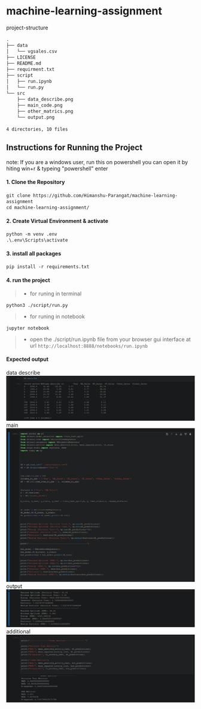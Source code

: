 # machine-learning-assignment


project-structure
```
.
├── data
│   └── vgsales.csv
├── LICENSE
├── README.md
├── requirment.txt
├── script
│   ├── run.ipynb
│   └── run.py
└── src
    ├── data_describe.png
    ├── main_code.png
    ├── other_matrics.png
    └── output.png

4 directories, 10 files

```

## Instructions for Running the Project
note: If you are a windows user, run this on powershell
you can open it by hiting win+r & typeing "powershell" enter



#### 1. Clone the Repository
```
git clone https://github.com/Himanshu-Parangat/machine-learning-assignment
cd machine-learning-assignment/
```

#### 2. Create Virtual Environment & activate
```
python -m venv .env
.\.env\Scripts\activate
```

#### 3. install all packages
```
pip install -r requirements.txt
```

#### 4. run the project

> * for runing in terminal 
```
python3 ./script/run.py
```

> * for runing in notebook
```
jupyter notebook
```
> * open the ./script/run.ipynb file from your browser gui interface at url `http://localhost:8888/notebooks/run.ipynb`


#### Expected output

data describe
![Data Description](src/data_describe.png)
main 
![Main Code](src/main_code.png)
output
![Output](src/output.png)
additional
![Other Metrics](src/other_matrics.png)
